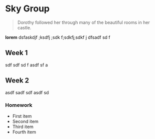 # Sky Group

> Dorothy followed her through many of the beautiful rooms in her castle.

**lorem** dsfaskdjf ;ksdfj ;sdk f;sdkfj;sdkf j
 dfsadf sd f

## Week 1

sdf sdf sd f
asdf sf
a

## Week 2

asdf sadf sdf
asdf sd

### Homework

- First item
- Second item
- Third item
- Fourth item
